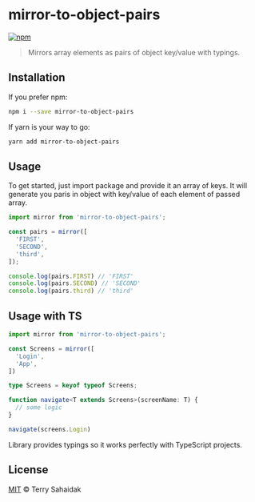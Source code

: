 # mirror-to-object-pairs

[![npm](https://img.shields.io/npm/v/mirror-to-object-pairs.svg?style=plastic)](https://npmjs.com/package/mirror-to-object-pairs)

> Mirrors array elements as pairs of object key/value with typings.

## Installation

If you prefer npm:

```bash
npm i --save mirror-to-object-pairs
```

If yarn is your way to go:

```bash
yarn add mirror-to-object-pairs
```

## Usage

To get started, just import package and provide it an array of keys.
It will generate you paris in object with key/value of each element of passed array.

```ts
import mirror from 'mirror-to-object-pairs';

const pairs = mirror([
  'FIRST',
  'SECOND',
  'third',
]);

console.log(pairs.FIRST) // 'FIRST'
console.log(pairs.SECOND) // 'SECOND'
console.log(pairs.third) // 'third'
```

## Usage with TS

```ts
import mirror from 'mirror-to-object-pairs';

const Screens = mirror([
  'Login',
  'App',
])

type Screens = keyof typeof Screens;

function navigate<T extends Screens>(screenName: T) {
  // some logic
}

navigate(screens.Login)
```

Library provides typings so it works perfectly with TypeScript projects.

## License

[MIT](LICENSE) © Terry Sahaidak
